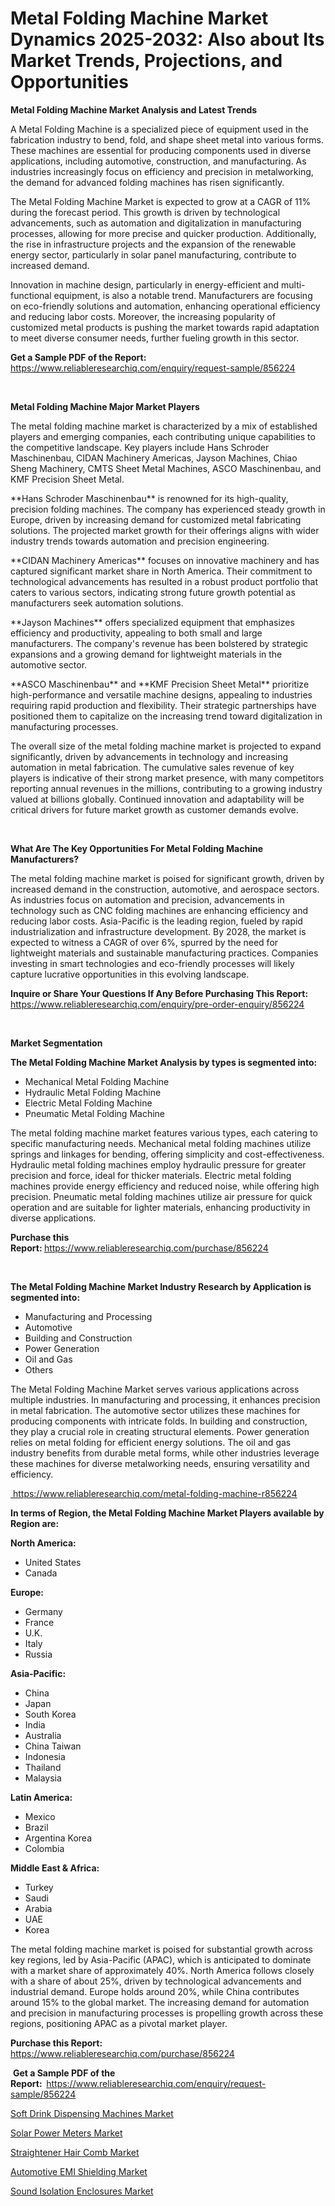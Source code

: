 <p><h1>Metal Folding Machine Market Dynamics 2025-2032: Also about Its Market Trends, Projections, and Opportunities</h1></p><p><strong>Metal Folding Machine Market Analysis and Latest Trends</strong></p>
<p><p>A Metal Folding Machine is a specialized piece of equipment used in the fabrication industry to bend, fold, and shape sheet metal into various forms. These machines are essential for producing components used in diverse applications, including automotive, construction, and manufacturing. As industries increasingly focus on efficiency and precision in metalworking, the demand for advanced folding machines has risen significantly.</p><p>The Metal Folding Machine Market is expected to grow at a CAGR of 11% during the forecast period. This growth is driven by technological advancements, such as automation and digitalization in manufacturing processes, allowing for more precise and quicker production. Additionally, the rise in infrastructure projects and the expansion of the renewable energy sector, particularly in solar panel manufacturing, contribute to increased demand.</p><p>Innovation in machine design, particularly in energy-efficient and multi-functional equipment, is also a notable trend. Manufacturers are focusing on eco-friendly solutions and automation, enhancing operational efficiency and reducing labor costs. Moreover, the increasing popularity of customized metal products is pushing the market towards rapid adaptation to meet diverse consumer needs, further fueling growth in this sector.</p></p>
<p><strong>Get a Sample PDF of the Report:&nbsp;</strong> <a href="https://www.reliableresearchiq.com/enquiry/request-sample/856224?utm_campaign=1087&utm_medium=2&utm_source=Github&utm_content=ia&utm_term=08042025&utm_id=metal-folding-machine">https://www.reliableresearchiq.com/enquiry/request-sample/856224</a></p>
<p>&nbsp;</p>
<p><strong>Metal Folding Machine Major Market Players</strong></p>
<p><p>The metal folding machine market is characterized by a mix of established players and emerging companies, each contributing unique capabilities to the competitive landscape. Key players include Hans Schroder Maschinenbau, CIDAN Machinery Americas, Jayson Machines, Chiao Sheng Machinery, CMTS Sheet Metal Machines, ASCO Maschinenbau, and KMF Precision Sheet Metal.</p><p>**Hans Schroder Maschinenbau** is renowned for its high-quality, precision folding machines. The company has experienced steady growth in Europe, driven by increasing demand for customized metal fabricating solutions. The projected market growth for their offerings aligns with wider industry trends towards automation and precision engineering.</p><p>**CIDAN Machinery Americas** focuses on innovative machinery and has captured significant market share in North America. Their commitment to technological advancements has resulted in a robust product portfolio that caters to various sectors, indicating strong future growth potential as manufacturers seek automation solutions.</p><p>**Jayson Machines** offers specialized equipment that emphasizes efficiency and productivity, appealing to both small and large manufacturers. The company's revenue has been bolstered by strategic expansions and a growing demand for lightweight materials in the automotive sector.</p><p>**ASCO Maschinenbau** and **KMF Precision Sheet Metal** prioritize high-performance and versatile machine designs, appealing to industries requiring rapid production and flexibility. Their strategic partnerships have positioned them to capitalize on the increasing trend toward digitalization in manufacturing processes.</p><p>The overall size of the metal folding machine market is projected to expand significantly, driven by advancements in technology and increasing automation in metal fabrication. The cumulative sales revenue of key players is indicative of their strong market presence, with many competitors reporting annual revenues in the millions, contributing to a growing industry valued at billions globally. Continued innovation and adaptability will be critical drivers for future market growth as customer demands evolve.</p></p>
<p>&nbsp;</p>
<p><strong>What Are The Key Opportunities For Metal Folding Machine Manufacturers?</strong></p>
<p><p>The metal folding machine market is poised for significant growth, driven by increased demand in the construction, automotive, and aerospace sectors. As industries focus on automation and precision, advancements in technology such as CNC folding machines are enhancing efficiency and reducing labor costs. Asia-Pacific is the leading region, fueled by rapid industrialization and infrastructure development. By 2028, the market is expected to witness a CAGR of over 6%, spurred by the need for lightweight materials and sustainable manufacturing practices. Companies investing in smart technologies and eco-friendly processes will likely capture lucrative opportunities in this evolving landscape.</p></p>
<p><strong>Inquire or Share Your Questions If Any Before Purchasing This Report:</strong> <a href="https://www.reliableresearchiq.com/enquiry/pre-order-enquiry/856224?utm_campaign=1087&utm_medium=2&utm_source=Github&utm_content=ia&utm_term=08042025&utm_id=metal-folding-machine">https://www.reliableresearchiq.com/enquiry/pre-order-enquiry/856224</a></p>
<p>&nbsp;</p>
<p><strong>Market Segmentation</strong></p>
<p><strong>The Metal Folding Machine Market Analysis by types is segmented into:</strong></p>
<p><ul><li>Mechanical Metal Folding Machine</li><li>Hydraulic Metal Folding Machine</li><li>Electric Metal Folding Machine</li><li>Pneumatic Metal Folding Machine</li></ul></p>
<p><p>The metal folding machine market features various types, each catering to specific manufacturing needs. Mechanical metal folding machines utilize springs and linkages for bending, offering simplicity and cost-effectiveness. Hydraulic metal folding machines employ hydraulic pressure for greater precision and force, ideal for thicker materials. Electric metal folding machines provide energy efficiency and reduced noise, while offering high precision. Pneumatic metal folding machines utilize air pressure for quick operation and are suitable for lighter materials, enhancing productivity in diverse applications.</p></p>
<p><strong>Purchase this Report:&nbsp;</strong><a href="https://www.reliableresearchiq.com/purchase/856224?utm_campaign=1087&utm_medium=2&utm_source=Github&utm_content=ia&utm_term=08042025&utm_id=metal-folding-machine">https://www.reliableresearchiq.com/purchase/856224</a></p>
<p>&nbsp;</p>
<p><strong>The Metal Folding Machine Market Industry Research by Application is segmented into:</strong></p>
<p><ul><li>Manufacturing and Processing</li><li>Automotive</li><li>Building and Construction</li><li>Power Generation</li><li>Oil and Gas</li><li>Others</li></ul></p>
<p><p>The Metal Folding Machine Market serves various applications across multiple industries. In manufacturing and processing, it enhances precision in metal fabrication. The automotive sector utilizes these machines for producing components with intricate folds. In building and construction, they play a crucial role in creating structural elements. Power generation relies on metal folding for efficient energy solutions. The oil and gas industry benefits from durable metal forms, while other industries leverage these machines for diverse metalworking needs, ensuring versatility and efficiency.</p></p>
<p><a href="https://www.reliableresearchiq.com/metal-folding-machine-r856224?utm_campaign=1087&utm_medium=2&utm_source=Github&utm_content=ia&utm_term=08042025&utm_id=metal-folding-machine">&nbsp;https://www.reliableresearchiq.com/metal-folding-machine-r856224</a></p>
<p><strong>In terms of Region, the Metal Folding Machine Market Players available by Region are:</strong></p>
<p>
    <p> <strong> North America: </strong>
        <ul>
            <li>United States</li>
            <li>Canada</li>
        </ul>
        </p> 
    <p> <strong> Europe: </strong>
        <ul>
            <li>Germany</li>
            <li>France</li>
            <li>U.K.</li>
            <li>Italy</li>
            <li>Russia</li>
        </ul>
        </p> 
    <p> <strong> Asia-Pacific: </strong>
        <ul>
            <li>China</li>
            <li>Japan</li>
            <li>South Korea</li>
            <li>India</li>
            <li>Australia</li>
            <li>China Taiwan</li>
            <li>Indonesia</li>
            <li>Thailand</li>
            <li>Malaysia</li>
        </ul>
        </p> 
    <p> <strong> Latin America: </strong>
        <ul>
            <li>Mexico</li>
            <li>Brazil</li>
            <li>Argentina Korea</li>
            <li>Colombia</li>
        </ul>
        </p> 
    <p> <strong> Middle East & Africa: </strong>
        <ul>
            <li>Turkey</li>
            <li>Saudi</li>
            <li>Arabia</li>
            <li>UAE</li>
            <li>Korea</li>
        </ul>
    </p>
    </p>
<p><p>The metal folding machine market is poised for substantial growth across key regions, led by Asia-Pacific (APAC), which is anticipated to dominate with a market share of approximately 40%. North America follows closely with a share of about 25%, driven by technological advancements and industrial demand. Europe holds around 20%, while China contributes around 15% to the global market. The increasing demand for automation and precision in manufacturing processes is propelling growth across these regions, positioning APAC as a pivotal market player.</p></p>
<p><strong>Purchase this Report: </strong><a href="https://www.reliableresearchiq.com/purchase/856224?utm_campaign=1087&utm_medium=2&utm_source=Github&utm_content=ia&utm_term=08042025&utm_id=metal-folding-machine">https://www.reliableresearchiq.com/purchase/856224</a></p>
<p>&nbsp;<strong>Get a Sample PDF of the Report:&nbsp;&nbsp;</strong><a href="https://www.reliableresearchiq.com/enquiry/request-sample/856224?utm_campaign=1087&utm_medium=2&utm_source=Github&utm_content=ia&utm_term=08042025&utm_id=metal-folding-machine">https://www.reliableresearchiq.com/enquiry/request-sample/856224</a></p>
<p><strong></strong></p>
<p><p><a href="https://github.com/bibzmuiko/Market-Research-Report-List-1/blob/main/soft-drink-dispensing-machines-market.md?utm_campaign=1087&utm_medium=2&utm_source=Github&utm_content=ia&utm_term=08042025&utm_id=metal-folding-machine">Soft Drink Dispensing Machines Market</a></p><p><a href="https://github.com/linnuripat/Market-Research-Report-List-1/blob/main/solar-power-meters-market.md?utm_campaign=1087&utm_medium=2&utm_source=Github&utm_content=ia&utm_term=08042025&utm_id=metal-folding-machine">Solar Power Meters Market</a></p><p><a href="https://github.com/ikokwuihepa/Market-Research-Report-List-1/blob/main/straightener-hair-comb-market.md?utm_campaign=1087&utm_medium=2&utm_source=Github&utm_content=ia&utm_term=08042025&utm_id=metal-folding-machine">Straightener Hair Comb Market</a></p><p><a href="https://github.com/kumadenthela/Market-Research-Report-List-1/blob/main/automotive-emi-shielding-market.md?utm_campaign=1087&utm_medium=2&utm_source=Github&utm_content=ia&utm_term=08042025&utm_id=metal-folding-machine">Automotive EMI Shielding Market</a></p><p><a href="https://github.com/larotnanonhx/Market-Research-Report-List-1/blob/main/sound-isolation-enclosures-market.md?utm_campaign=1087&utm_medium=2&utm_source=Github&utm_content=ia&utm_term=08042025&utm_id=metal-folding-machine">Sound Isolation Enclosures Market</a></p></p>